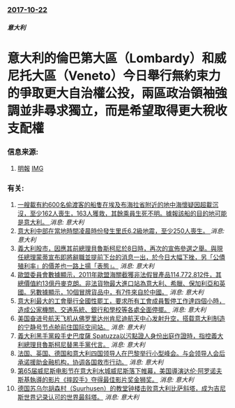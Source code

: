 ### [2017-10-22](/news/2017/10/22/index.md)

##### 意大利
# 意大利的倫巴第大區（Lombardy）和威尼托大區（Veneto）今日舉行無約束力的爭取更大自治權公投，兩區政治領袖強調並非尋求獨立，而是希望取得更大稅收支配權 




### 信息来源:

1. [明報](https://news.mingpao.com/pns/dailynews/web_tc/article/20171022/s00014/1508609392983) [IMG](https://fs.mingpao.com/image/mingpao_logo_200.png)

### 有关:

1. [一艘載有約600名偷渡客的船隻在埃及布海拉省附近的地中海懷疑因超載沉沒，至少162人喪生，163人獲救，其餘乘員生死不明。據報該船的目的地可能是意大利。 ](/zh/news/2016/09/21/一艘載有約600名偷渡客的船隻在埃及布海拉省附近的地中海懷疑因超載沉沒-至少162人喪生-163人獲救-其餘乘員生死不明.md) _消息: 意大利_
2. [意大利中部在當地時間凌晨時份發生里氏6.2級地震，至少250人喪生。 ](/zh/news/2016/08/24/意大利中部在當地時間凌晨時份發生里氏62級地震-至少250人喪生.md) _消息: 意大利_
3. [義大利股市，因應其前總理貝魯斯柯尼於8日時，再次的宣佈參選之舉。與現任總理蒙蒂宣布即將辭職並提前下台的消息一出，於今日大幅下挫，另「公債殖利率」的價差也一路上揚「表態」。](/zh/news/2012/12/10/義大利股市-因應其前總理貝魯斯柯尼於8日時-再次的宣佈參選之舉-與現任總理蒙蒂宣布即將辭職並提前下台的消息一出-於今日大.md) _消息: 意大利_
4. [歐盟委員會數據顯示，2011年歐盟海關截獲非法假冒產品114,772,812件，其總價值約13億丹麥克朗。非法貨物最大進口站為意大利、希臘、保加利亞和英國。另數據顯示，10個冒牌貨品中，有7件來自於中國。](/zh/news/2012/08/1/歐盟委員會數據顯示-2011年歐盟海關截獲非法假冒產品114772812件-其總價值約13億丹麥克朗-非法貨物最大進.md) _消息: 意大利_
5. [意大利最大的工會舉行全國性罷工，要求所有工會成員暫停工作達四個小時，造成公家機關、交通系統、銀行和學校等各處全面停擺。](/zh/news/2011/05/6/意大利最大的工會舉行全國性罷工-要求所有工會成員暫停工作達四個小時-造成公家機關-交通系統-銀行和學校等各處全面停擺.md) _消息: 意大利_
6. [ 美国奋进号航天飞机从佛罗里达州肯尼迪航天中心发射升空，搭载意大利制造的宁静号节点舱前住国际空间站。](/zh/news/2010/02/8/美国奋进号航天飞机从佛罗里达州肯尼迪航天中心发射升空-搭载意大利制造的宁静号节点舱前住国际空间站.md) _消息: 意大利_
7. [ 義大利黑手黨殺手史巴度薩 Spatuzza以污點證人身份出庭作證時，指控義大利總理貝魯斯柯尼替黑手黨代言。](/zh/news/2009/12/4/義大利黑手黨殺手史巴度薩-Spatuzza以污點證人身份出庭作證時-指控義大利總理貝魯斯柯尼替黑手黨代言.md) _消息: 意大利_
8. [法国、英国、德国和意大利四国领导人在巴黎举行小型峰会。与会领导人会后承诺援助金融机构，协调各国救市行动。](/zh/news/2008/10/4/法国-英国-德国和意大利四国领导人在巴黎举行小型峰会-与会领导人会后承诺援助金融机构-协调各国救市行动.md) _消息: 意大利_
9. [第65届威尼斯电影节在意大利水城威尼斯落下帷幕，美国導演达伦·阿罗诺夫斯基執導的影片《摔跤手》夺得最佳影片奖金狮奖。](/zh/news/2008/09/6/第65届威尼斯电影节在意大利水城威尼斯落下帷幕-美国導演达伦-阿罗诺夫斯基執導的影片-摔跤手-夺得最佳影片奖金狮奖.md) _消息: 意大利_
10. [德国苏乌尔胡森村（Suurhusen）的教堂钟楼击败意大利比萨斜塔，成为吉尼斯世界记录认可的世界最斜塔。](/zh/news/2007/11/9/德国苏乌尔胡森村-Suurhusen-的教堂钟楼击败意大利比萨斜塔-成为吉尼斯世界记录认可的世界最斜塔.md) _消息: 意大利_
